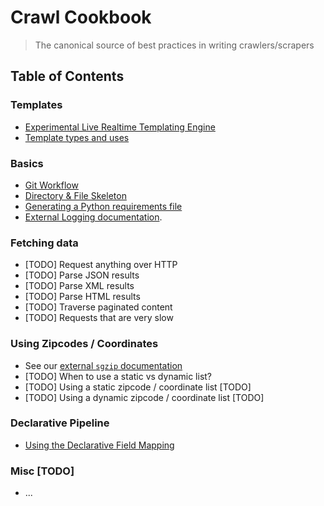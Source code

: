 # Crawl Cookbook

> The canonical source of best practices in writing crawlers/scrapers

## Table of Contents

### Templates
- [Experimental Live Realtime Templating Engine](./cookbook/crawly_web.md)
- [Template types and uses](./cookbook/templates.md)

### Basics

- [Git Workflow](./cookbook/git_workflow.md)
- [Directory & File Skeleton](./cookbook/dir_skeleton.md)
- [Generating a Python requirements file](./cookbook/reqfile.md)
- [External Logging documentation](https://docs.google.com/document/d/1I-1Atok4pd1RKW_ZfRzv7rMnuYTV0R_yo8QMnCSdwdE/view).

### Fetching data

- [TODO] Request anything over HTTP
- [TODO] Parse JSON results
- [TODO] Parse XML results
- [TODO] Parse HTML results
- [TODO] Traverse paginated content
- [TODO] Requests that are very slow

### Using Zipcodes / Coordinates

- See our [external `sgzip` documentation](https://docs.google.com/document/d/1vop1cL_t38IYbCiwt2eYl8s3yujbpVwfniLiSqhsR8w/view)
- [TODO] When to use a static vs dynamic list?
- [TODO] Using a static zipcode / coordinate list [TODO]
- [TODO] Using a dynamic zipcode / coordinate list [TODO]

### Declarative Pipeline

- [Using the Declarative Field Mapping](./cookbook/declarative_pipeline.md)

### Misc [TODO]

- ...
